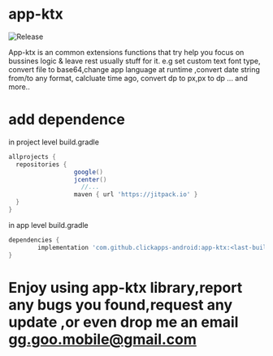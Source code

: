 # app-ktx
![Release](https://jitpack.io/v/clickapps-android/app-ktx.svg)




App-ktx is an common extensions functions that try help you focus on bussines logic & leave rest usually stuff for it.
e.g set custom text font type, convert file to base64,change app language at runtime ,convert date string from/to any format,
calcluate time ago, convert dp to px,px to dp  ... and more..

# add dependence
in project level build.gradle

```gradle
allprojects {
  repositories {
                  google()
                  jcenter()
                    //...
                  maven { url 'https://jitpack.io' }
  }
}
```
in app level build.gradle
```gradle
dependencies {
        implementation 'com.github.clickapps-android:app-ktx:<last-build>'
}
```
# Enjoy using app-ktx library,report any bugs you found,request any update ,or even drop me an email gg.goo.mobile@gmail.com
